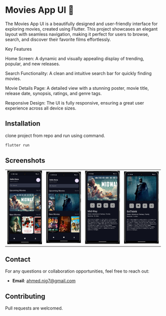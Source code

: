 # Movies App UI 🎥

The Movies App UI is a beautifully designed and user-friendly interface for exploring movies, created using Flutter. This project showcases an elegant layout with seamless navigation, making it perfect for users to browse, search, and discover their favorite films effortlessly.

Key Features

Home Screen: A dynamic and visually appealing display of trending, popular, and new releases.

Search Functionality: A clean and intuitive search bar for quickly finding movies.

Movie Details Page: A detailed view with a stunning poster, movie title, release date, synopsis, ratings, and genre tags.

Responsive Design: The UI is fully responsive, ensuring a great user experience across all device sizes.

## Installation

clone project from repo and run using command.

```bash
flutter run
```


## Screenshots
<table>

<tr>
    <td> <img src="https://github.com/kisra-7/movies-app-ui/blob/69a1c877be387672c26e37b463e3657299471293/Screenshot%202025-01-10%20030411.png" width="200" /></td>
    <td><img src="https://github.com/kisra-7/movies-app-ui/blob/69a1c877be387672c26e37b463e3657299471293/Screenshot%202025-01-10%20030452.png" width="200" /></td>
    <td><img src="https://github.com/kisra-7/movies-app-ui/blob/6ee595101b0918651f29154a8a091ca9fa48991c/Screenshot%202025-01-11%20044111.png" width="200" /></td>
    <td><img src="https://github.com/kisra-7/movies-app-ui/blob/6ee595101b0918651f29154a8a091ca9fa48991c/Screenshot%202025-01-11%20044127.png" width="200" /></td>
    </tr>




</table>

## Contact
For any questions or collaboration opportunities, feel free to reach out:
- **Email**: ahmed.nig7@gmail.com

## Contributing
Pull requests are welcomed.
